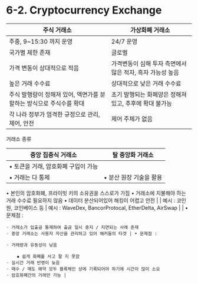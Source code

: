 # 6-2. Cryptocurrency Exchange

| 주식 거래소 | 가상화폐 거래소 |
| --- | --- |
| 주중, 9~15:30 까지 운영 | 24/7 운영 |
| 국가별 제한 존재 | 글로벌 |
| 가격 변동이 상대적으로 적음 | 가격변동이 심해 투자 측면에서 많은 적자, 흑자 가능성 높음 |
| 높은 거래 수수료 | 상대적으로 낮은 거래 수수료 |
| 주식 발행량이 정해져 있어, 액면가를 분할하는 방식으로 주식수를 확대 | 초기 발행되는 화폐양은 정해져있고, 추후에 확대 불가능 |
| 각 나라 정부가 엄격한 규정으로 관리, 제어, 안전 | 제어 주체가 없음 |

거래소 종류

| 중앙 집중식 거래소  | 탈 중앙화 거래소 |
| --- | --- |
| • 토큰을 거래, 암호화폐 구입이 가능
• 거래는 다 통제 | • 분산 원장 기술을 활용
• 본인의 암호화폐, 프라이빗 키의 소유권을 스스로가 가짐
• 거래소에 지불해야 하는 거래 수수료 필요하지 않음
• 데이터 분산되어있어 해킹이 어렵고 안전 |
| 예시 : 코인원, 코인베이스 등 | 예시 : WaveDex, BancorProtocal, EtherDelta, AirSwap |
| • 문제점 :

    ◦ 거래소가 입출금 통제하여 출금 일시 중지 / 지연되는 사례 존재
    ◦ 중앙 거래소는 사용자 자산을 관리하고 있어 해커들의 타겟 | • 문제점 :

    ◦ 거래량과 유동성이 낮음

        ▪ 쉽게 화폐를 사고 팔 지 못함
    ◦ 실시간 거래 반영이 늦음
    ◦ 매수 / 매도 예약 모두 블록체인 상에 기록되어야 하기에 시간이 많이 소요
    ◦ 암호화폐간의 거래만 가능 |